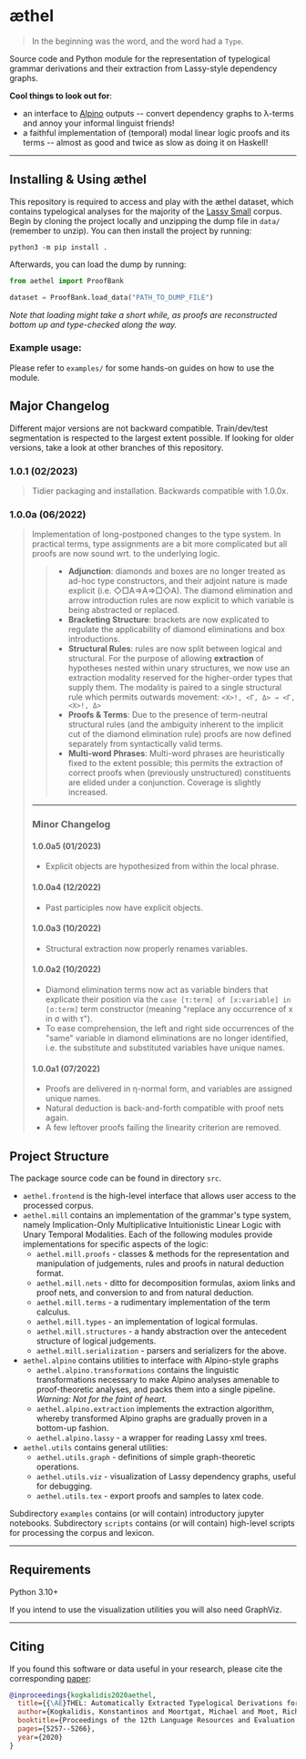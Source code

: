 # æthel

> In the beginning was the word,
> and the word had a `Type`.

Source code and Python module for the representation of typelogical grammar derivations and their extraction from 
Lassy-style dependency graphs. 


**Cool things to look out for**:
* an interface to [Alpino](http://www.let.rug.nl/vannoord/alp/Alpino/) outputs -- convert dependency graphs to λ-terms and annoy your informal linguist friends!
* a faithful implementation of (temporal) modal linear logic proofs and its terms -- almost as good and twice as slow as doing it on Haskell!
---

## Installing & Using æthel
This repository is required to access and play with the æthel dataset, which contains typelogical analyses
for the majority of the [Lassy Small](https://taalmaterialen.ivdnt.org/download/lassy-klein-corpus6/) corpus.
Begin by cloning the project locally and unzipping the dump file in `data/` (remember to unzip).
You can then install the project by running:

```shell
python3 -m pip install .
```

Afterwards, you can load the dump by running:

```python
from aethel import ProofBank

dataset = ProofBank.load_data("PATH_TO_DUMP_FILE")
```

*Note that loading might take a short while, as proofs are reconstructed bottom up and type-checked along the way.*

### Example usage:
Please refer to `examples/` for some hands-on guides on how to use the module.


## Major Changelog
Different major versions are not backward compatible. 
Train/dev/test segmentation is respected to the largest extent possible. 
If looking for older versions, take a look at other branches of this repository.

### 1.0.1 (02/2023)
> Tidier packaging and installation. Backwards compatible with 1.0.0x.
### 1.0.0a (06/2022) 
> Implementation of long-postponed changes to the type system. In practical terms, type assignments are a bit more
> complicated but all proofs are now sound wrt. to the underlying logic.
> >* **Adjunction**: diamonds and boxes are no longer treated as ad-hoc type constructors, and their adjoint nature is
>> made explicit (i.e. ◇□A⇒A⇒□◇A). The diamond elimination and arrow introduction rules are now explicit to which
>> variable is being abstracted or replaced.
>> * **Bracketing Structure**: brackets are now explicated to regulate the applicability of diamond eliminations 
>> and box introductions. 
>> * **Structural Rules**: rules are now split between logical and structural. For the purpose of allowing 
>> **extraction** of hypotheses nested within unary structures, we now use an extraction modality reserved for the
>> higher-order types that supply them. The modality is paired to a single structural rule which permits outwards movement:
>> `<Χ>!, <Γ, Δ> → <Γ, <Χ>!, Δ>`
>> * **Proofs & Terms**: Due to the presence of term-neutral structural rules (and the ambiguity inherent to the implicit
>> cut of the diamond elimination rule) proofs are now defined separately from syntactically valid terms.
>> * **Multi-word Phrases**: Multi-word phrases are heuristically fixed to the extent possible; this permits the 
>> extraction of correct proofs when (previously unstructured) constituents are elided under a conjunction. Coverage is
>> slightly increased.
> ---
> ### Minor Changelog
> #### 1.0.0a5 (01/2023)
> * Explicit objects are hypothesized from within the local phrase. 
> #### 1.0.0a4 (12/2022)
> * Past participles now have explicit objects.
> #### 1.0.0a3 (10/2022)
> * Structural extraction now properly renames variables.
> #### 1.0.0a2 (10/2022)
> * Diamond elimination terms now act as variable binders that explicate their position via 
> the `case [τ:term] of [x:variable] in [σ:term]` term constructor (meaning "replace any occurrence of x in σ with τ").
> * To ease comprehension, the left and right side occurrences of the "same" variable in diamond eliminations are no
> longer identified, i.e. the substitute and substituted variables have unique names.
> #### 1.0.0a1 (07/2022)
> * Proofs are delivered in η-normal form, and variables are assigned unique names.
> * Natural deduction is back-and-forth compatible with proof nets again.
> * A few leftover proofs failing the linearity criterion are removed.

## Project Structure
The package source code can be found in directory `src`.
* `aethel.frontend` is the high-level interface that allows user access to the processed corpus.
* `aethel.mill` contains an implementation of the grammar's type system, namely 
 Implication-Only Multiplicative Intuitionistic Linear Logic with Unary Temporal Modalities.
Each of the following modules provide implementations for specific aspects of the logic:
  * `aethel.mill.proofs` - classes & methods for the representation and manipulation of 
  judgements, rules and proofs in natural deduction format.
  * `aethel.mill.nets` - ditto for decomposition formulas, axiom links and proof nets,
  and conversion to and from natural deduction.
  * `aethel.mill.terms` - a rudimentary implementation of the term calculus.
  * `aethel.mill.types` - an implementation of logical formulas.
  * `aethel.mill.structures` - a handy abstraction over the antecedent structure of logical judgements.
  * `aethel.mill.serialization` - parsers and serializers for the above.
* `aethel.alpino` contains utilities to interface with Alpino-style graphs
  * `aethel.alpino.transformations` contains the linguistic transformations necessary to make Alpino 
   analyses amenable to proof-theoretic analyses, and packs them into a single pipeline. *Warning: Not for the 
  faint of heart.* 
  * `aethel.alpino.extraction` implements the extraction algorithm, whereby transformed Alpino graphs are gradually
  proven in a bottom-up fashion.
  * `aethel.alpino.lassy` - a wrapper for reading Lassy xml trees.
* `aethel.utils` contains general utilities:
  * `aethel.utils.graph` - definitions of simple graph-theoretic operations.
  * `aethel.utils.viz` - visualization of Lassy dependency graphs, useful for debugging.
  * `aethel.utils.tex` - export proofs and samples to latex code.

Subdirectory `examples` contains (or will contain) introductory jupyter notebooks. 
Subdirectory `scripts` contains (or will contain) high-level scripts for processing the corpus and lexicon.


---

## Requirements
Python 3.10+

If you intend to use the visualization utilities you will also need GraphViz.

---
## Citing
If you found this software or data useful in your research, please cite the corresponding [paper](http://www.lrec-conf.org/proceedings/lrec2020/pdf/2020.lrec-1.647.pdf):
```BibTeX
@inproceedings{kogkalidis2020aethel,
  title={{\AE}THEL: Automatically Extracted Typelogical Derivations for Dutch},
  author={Kogkalidis, Konstantinos and Moortgat, Michael and Moot, Richard},
  booktitle={Proceedings of the 12th Language Resources and Evaluation Conference},
  pages={5257--5266},
  year={2020}
}
```
